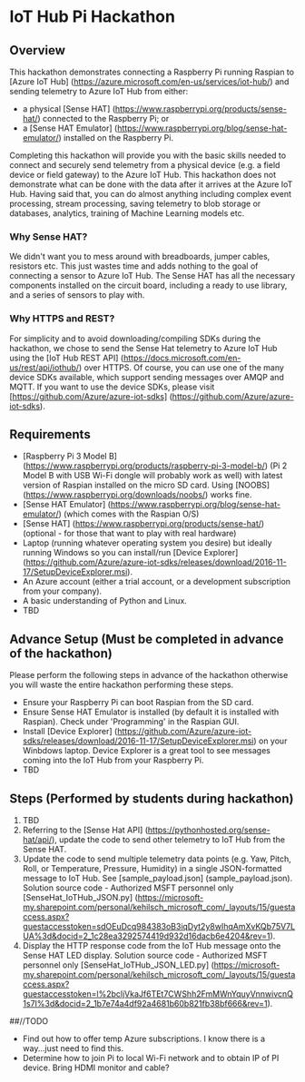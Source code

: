 # IoT Hub Pi Hackathon

## Overview
This hackathon demonstrates connecting a Raspberry Pi running Raspian to [Azure IoT Hub] (https://azure.microsoft.com/en-us/services/iot-hub/) and sending telemetry to Azure IoT Hub from either:
- a physical [Sense HAT] (https://www.raspberrypi.org/products/sense-hat/) connected to the Raspberry Pi; or
- a [Sense HAT Emulator] (https://www.raspberrypi.org/blog/sense-hat-emulator/) installed on the Raspberry Pi.

Completing this hackathon will provide you with the basic skills needed to connect and securely send telemetry from a physical device (e.g. a field device or field gateway) to the Azure IoT Hub. This hackathon does not demonstrate what can be done with the data after it arrives at the Azure IoT Hub. Having said that, you can do almost anything including complex event processing, stream processing, saving telemetry to blob storage or databases, analytics, training of Machine Learning models etc.

### Why Sense HAT?
We didn't want you to mess around with breadboards, jumper cables, resistors etc. This just wastes time and adds nothing to the goal of connecting a sensor to Azure IoT Hub. The Sense HAT has all the necessary components installed on the circuit board, including a ready to use library, and a series of sensors to play with.

### Why HTTPS and REST?
For simplicity and to avoid downloading/compiling SDKs during the hackathon, we chose to send the Sense Hat telemetry to Azure IoT Hub using the [IoT Hub REST API] (https://docs.microsoft.com/en-us/rest/api/iothub/) over HTTPS. Of course, you can use one of the many device SDKs available, which support sending messages over AMQP and MQTT. If you want to use the device SDKs, please visit [https://github.com/Azure/azure-iot-sdks] (https://github.com/Azure/azure-iot-sdks).

## Requirements
- [Raspberry Pi 3 Model B] (https://www.raspberrypi.org/products/raspberry-pi-3-model-b/) (Pi 2 Model B with USB Wi-Fi dongle will probably work as well) with latest version of Raspian installed on the micro SD card. Using [NOOBS] (https://www.raspberrypi.org/downloads/noobs/) works fine. 
- [Sense HAT Emulator] (https://www.raspberrypi.org/blog/sense-hat-emulator/) (which comes with the Raspian O/S)
- [Sense HAT] (https://www.raspberrypi.org/products/sense-hat/) (optional - for those that want to play with real hardware)
- Laptop (running whatever operating system you desire) but ideally running Windows so you can install/run [Device Explorer] (https://github.com/Azure/azure-iot-sdks/releases/download/2016-11-17/SetupDeviceExplorer.msi). 
- An Azure account (either a trial account, or a development subscription from your company). 
- A basic understanding of Python and Linux.
- TBD

## Advance Setup (Must be completed in advance of the hackathon)
Please perform the following steps in advance of the hackathon otherwise you will waste the entire hackathon performing these steps.
- Ensure your Raspberry Pi can boot Raspian from the SD card.
- Ensure Sense HAT Emulator is installed (by default it is installed with Raspian). Check under 'Programming' in the Raspian GUI.
- Install [Device Explorer] (https://github.com/Azure/azure-iot-sdks/releases/download/2016-11-17/SetupDeviceExplorer.msi) on your Winbdows laptop. Device Explorer is a great tool to see messages coming into the IoT Hub from your Raspberry Pi. 
- TBD

## Steps (Performed by students during hackathon)
1. TBD
2. Referring to the [Sense Hat API] (https://pythonhosted.org/sense-hat/api/), update the code to send other telemetry to IoT Hub from the Sense HAT. 
2. Update the code to send multiple telemetry data points (e.g. Yaw, Pitch, Roll, or Temperature, Pressure, Humidity) in a single JSON-formatted message to IoT Hub. See [sample_payload.json] (sample_payload.json). Solution source code - Authorized MSFT personnel only [SenseHat_IoTHub_JSON.py] (https://microsoft-my.sharepoint.com/personal/kehilsch_microsoft_com/_layouts/15/guestaccess.aspx?guestaccesstoken=sdOEuDcq984383oB3iqDyt2y8wIhqAmXvKQb75V7LUA%3d&docid=2_1c28ea3292574419d932d16dacb6e4204&rev=1).
4. Display the HTTP response code from the IoT Hub message onto the Sense HAT LED display. Solution source code - Authorized MSFT personnel only [SenseHat_IoTHub_JSON_LED.py] (https://microsoft-my.sharepoint.com/personal/kehilsch_microsoft_com/_layouts/15/guestaccess.aspx?guestaccesstoken=l%2bcljVkaJf6TEt7CWShh2FmMWnYquyVnnwivcnQ1s7I%3d&docid=2_1b7e74a4df92a4681b60b821fb38bf666&rev=1).

##//TODO
- Find out how to offer temp Azure subscriptions. I know there is a way...just need to find this.
- Determine how to join Pi to local Wi-Fi network and to obtain IP of PI device. Bring HDMI monitor and cable?
